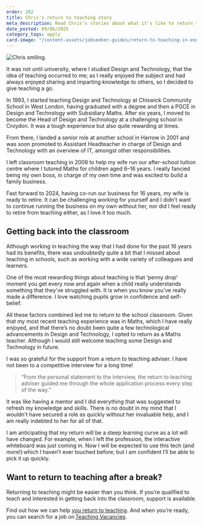 ```yaml
---
order: 202
title: Chris's return to teaching story
meta_description: Read Chris's stories about what it's like to return to teaching
date_posted: 09/06/2025
category_tags: apply
card-image: "/content-assets/jobseeker-guides/return-to-teaching-in-england/chris-story.png"
---
```


![Chris smiling.](/content-assets/jobseeker-guides/return-to-teaching-in-england/chris-story.png)

It was not until university, where I studied Design and Technology, that the idea of teaching occurred to me; as I really enjoyed the subject and had always enjoyed sharing and imparting knowledge to others, so I decided to give teaching a go.   

In 1993, I started teaching Design and Technology at Chiswick Community School in West London, having graduated with a degree and then a PGCE in Design and Technology with Subsidiary Maths. After six years, I moved to become the Head of Design and Technology at a challenging school in Croydon. It was a tough experience but also quite rewarding at times. 

From there, I landed a senior role at another school in Harrow in 2001 and was soon promoted to Assistant Headteacher in charge of Design and Technology with an overview of IT, amongst other responsibilities.  

I left classroom teaching in 2008 to help my wife run our after-school tuition centre where I tutored Maths for children aged 6–16 years. I really fancied being my own boss, in charge of my own time and was excited to build a family business.   

Fast forward to 2024, having co-run our business for 16 years, my wife is ready to retire. It can be challenging working for yourself and I didn’t want to continue running the business on my own without her, nor did I feel ready to retire from teaching either, as I love it too much.  

## Getting back into the classroom

Although working in teaching the way that I had done for the past 16 years had its benefits, there was undoubtedly quite a bit that I missed about teaching in schools, such as working with a wide variety of colleagues and learners.   

One of the most rewarding things about teaching is that ‘penny drop’ moment you get every now and again when a child really understands something that they’ve struggled with. It is when you know you’ve really made a difference. I love watching pupils grow in confidence and self-belief.   

All these factors combined led me to return to the school classroom. Given that my most recent teaching experience was in Maths, which I have really enjoyed, and that there’s no doubt been quite a few technological advancements in Design and Technology, I opted to return as a Maths teacher. Although I would still welcome teaching some Design and Technology in future.  

I was so grateful for the support from a return to teaching adviser. I have not been to a competitive interview for a long time! 

> “From the personal statement to the interview, the return to teaching adviser guided me through the whole application process every step of the way.”

It was like having a mentor and I did everything that was suggested to refresh my knowledge and skills. There is no doubt in my mind that I wouldn’t have secured a role as quickly without her invaluable help, and I am really indebted to her for all of that.  

I am anticipating that my return will be a steep learning curve as a lot will have changed. For example, when I left the profession, the interactive whiteboard was just coming in. Now I will be expected to use this tech (and more!) which I haven’t ever touched before; but I am confident I’ll be able to pick it up quickly.

## Want to return to teaching after a break?

Returning to teaching might be easier than you think. If you’re qualified to teach and interested in getting back into the classroom, support is available.  

Find out how we can help [you return to teaching](/jobseeker-guides/return-to-teaching-in-england/return-to-teaching). And when you’re ready, you can search for a job on [Teaching Vacancies](/).
